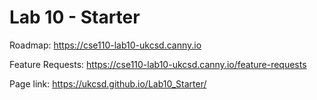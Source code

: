 # Lab 10 - Starter

Roadmap: https://cse110-lab10-ukcsd.canny.io

Feature Requests: https://cse110-lab10-ukcsd.canny.io/feature-requests

Page link: https://ukcsd.github.io/Lab10_Starter/
